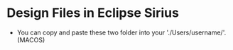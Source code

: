 # Design Files in Eclipse Sirius
* You can copy and paste these two folder into your './Users/username/'. (MACOS)
